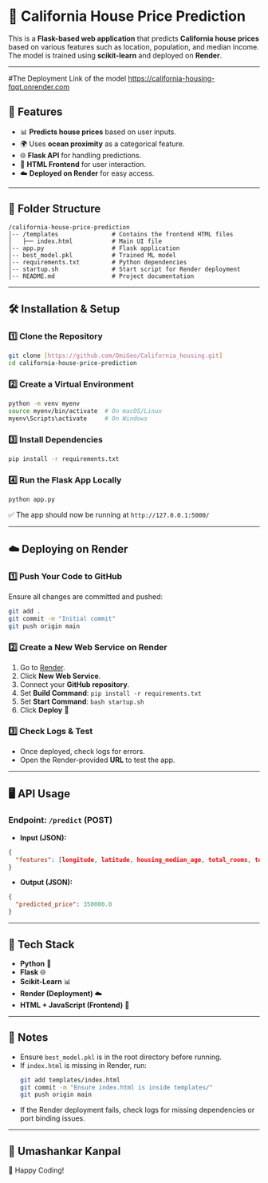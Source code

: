 
# 🏡 California House Price Prediction

This is a **Flask-based web application** that predicts **California house prices** based on various features such as location, population, and median income. The model is trained using **scikit-learn** and deployed on **Render**.

---
#The Deployment Link of the model 
https://california-housing-fqqt.onrender.com

## 🚀 Features
- 📊 **Predicts house prices** based on user inputs.
- 🌍 Uses **ocean proximity** as a categorical feature.
- 🌐 **Flask API** for handling predictions.
- 🎨 **HTML Frontend** for user interaction.
- ☁️ **Deployed on Render** for easy access.

---

## 📂 Folder Structure
```
/california-house-price-prediction
│-- /templates               # Contains the frontend HTML files
│   ├── index.html           # Main UI file
│-- app.py                   # Flask application
│-- best_model.pkl           # Trained ML model
│-- requirements.txt         # Python dependencies
│-- startup.sh               # Start script for Render deployment
│-- README.md                # Project documentation
```

---

## 🛠 Installation & Setup
### 1️⃣ **Clone the Repository**
```sh
git clone [https://github.com/OmiGeo/California_housing.git]
cd california-house-price-prediction
```

### 2️⃣ **Create a Virtual Environment**
```sh
python -m venv myenv
source myenv/bin/activate  # On macOS/Linux
myenv\Scripts\activate     # On Windows
```

### 3️⃣ **Install Dependencies**
```sh
pip install -r requirements.txt
```

### 4️⃣ **Run the Flask App Locally**
```sh
python app.py
```
✅ The app should now be running at `http://127.0.0.1:5000/`

---

## ☁️ Deploying on Render

### 1️⃣ **Push Your Code to GitHub**
Ensure all changes are committed and pushed:
```sh
git add .
git commit -m "Initial commit"
git push origin main
```

### 2️⃣ **Create a New Web Service on Render**
1. Go to [Render](https://dashboard.render.com/).
2. Click **New Web Service**.
3. Connect your **GitHub repository**.
4. Set **Build Command**: `pip install -r requirements.txt`
5. Set **Start Command**: `bash startup.sh`
6. Click **Deploy** 🚀

### 3️⃣ **Check Logs & Test**
- Once deployed, check logs for errors.
- Open the Render-provided **URL** to test the app.

---

## 🖥️ API Usage
### **Endpoint: `/predict`** (POST)
- **Input (JSON):**
```json
{
  "features": [longitude, latitude, housing_median_age, total_rooms, total_bedrooms, population, households, median_income, "ocean_proximity"]
}
```
- **Output (JSON):**
```json
{
  "predicted_price": 350000.0
}
```

---

## 🤖 Tech Stack
- **Python** 🐍
- **Flask** 🌐
- **Scikit-Learn** 📊
- **Render (Deployment)** ☁️
- **HTML + JavaScript (Frontend)** 🎨

---

## 📌 Notes
- Ensure `best_model.pkl` is in the root directory before running.
- If `index.html` is missing in Render, run:
  ```sh
  git add templates/index.html
  git commit -m "Ensure index.html is inside templates/"
  git push origin main
  ```
- If the Render deployment fails, check logs for missing dependencies or port binding issues.

---

## 📝 Umashankar Kanpal
🚀 Happy Coding!

